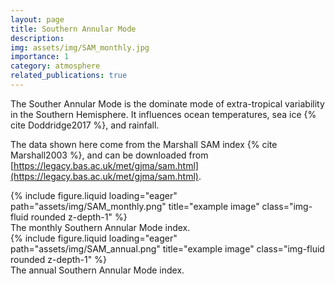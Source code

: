 ```yaml
---
layout: page
title: Southern Annular Mode
description:
img: assets/img/SAM_monthly.jpg
importance: 1
category: atmosphere
related_publications: true
---
```


The Souther Annular Mode is the dominate mode of extra-tropical variability in the Southern Hemisphere. It influences ocean temperatures, sea ice {% cite Doddridge2017 %}, and rainfall.

The data shown here come from the Marshall SAM index {% cite Marshall2003 %}, and can be downloaded from [https://legacy.bas.ac.uk/met/gjma/sam.html](https://legacy.bas.ac.uk/met/gjma/sam.html).

<div class="row">
    <div class="col-sm mt-3 mt-md-0">
        {% include figure.liquid loading="eager" path="assets/img/SAM_monthly.png" title="example image" class="img-fluid rounded z-depth-1" %}
    </div>
</div>
<div class="caption">
    The monthly Southern Annular Mode index.
</div>

<div class="row">
    <div class="col-sm mt-3 mt-md-0">
        {% include figure.liquid loading="eager" path="assets/img/SAM_annual.png" title="example image" class="img-fluid rounded z-depth-1" %}
    </div>
</div>
<div class="caption">
    The annual Southern Annular Mode index.
</div>
